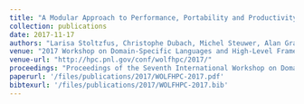 ```yaml
---
title: "A Modular Approach to Performance, Portability and Productivity for {3D} Wave Models"
collection: publications
date: 2017-11-17
authors: "Larisa Stoltzfus, Christophe Dubach, Michel Steuwer, Alan Gray, and Stefan Bilbao"
venue: "2017 Workshop on Domain-Specific Languages and High-Level Frameworks for High Performance Computing (WOLFHPC)"
venue-url: "http://hpc.pnl.gov/conf/wolfhpc/2017/"
proceedings: "Proceedings of the Seventh International Workshop on Domain-Specific Languages and High-Level Frameworks for High Performance Computing @ SC 2017, Denver, USA, November 17 2017."
paperurl: '/files/publications/2017/WOLFHPC-2017.pdf'
bibtexurl: '/files/publications/2017/WOLFHPC-2017.bib'
---
```


